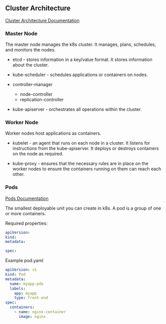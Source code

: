 ## Cluster Architecture

[Cluster Architecture Documentation](https://kubernetes.io/docs/concepts/architecture/)

### Master Node

The master node manages the k8s cluster. It manages, plans, schedules, and monitors the nodes.

- etcd - stores information in a key/value format. It stores information about the cluster.

- kube-scheduler - schedules applications or containers on nodes.

- controller-manager

  - node-controller
  - replication-controller

- kube-apiserver - orchestrates all operations within the cluster.

### Worker Node

Worker nodes host applications as containers.

- kubelet - an agent that runs on each node in a cluster. It listens for instructions from the kube-apiserver. It deploys or destroys containers on the node as required.

- kube-proxy - ensures that the necessary rules are in place on the worker nodes to ensure the containers running on them can reach each other.

### Pods

[Pods Documentation](https://kubernetes.io/docs/concepts/workloads/pods/)

The smallest deployable unit you can create in k8s. A pod is a group of one or more containers.

Required properties:

```yaml
apiVersion:
kind:
metadata:

spec:
```

Example pod.yaml

```yaml
apiVersion: v1
kind: Pod
metadata:
  name: myapp-pdo
  labels:
    app: myapp
    type: front-end
spec:
  containers:
    - name: nginx-container
      image: nginx
```
